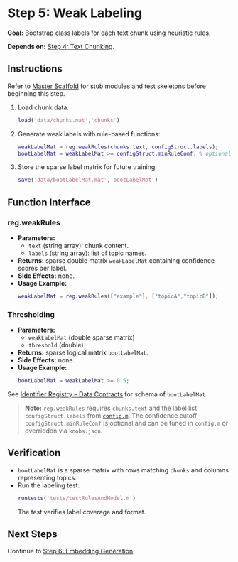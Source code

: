 # Step 5: Weak Labeling

**Goal:** Bootstrap class labels for each text chunk using heuristic rules.

**Depends on:** [Step 4: Text Chunking](step04_text_chunking.md).

## Instructions
Refer to [Master Scaffold](master_scaffold.md) for stub modules and test skeletons before beginning this step.

1. Load chunk data:
   ```matlab
   load('data/chunks.mat','chunks')
   ```
2. Generate weak labels with rule-based functions:
   ```matlab
   weakLabelMat = reg.weakRules(chunks.text, configStruct.labels);
   bootLabelMat = weakLabelMat >= configStruct.minRuleConf; % optional threshold
   ```
3. Store the sparse label matrix for future training:
   ```matlab
   save('data/bootLabelMat.mat','bootLabelMat')
   ```

## Function Interface

### reg.weakRules
- **Parameters:**
  - `text` (string array): chunk content.
  - `labels` (string array): list of topic names.
- **Returns:** sparse double matrix `weakLabelMat` containing confidence scores per label.
- **Side Effects:** none.
- **Usage Example:**
  ```matlab
  weakLabelMat = reg.weakRules(["example"], ["topicA","topicB"]);
  ```

### Thresholding
- **Parameters:**
  - `weakLabelMat` (double sparse matrix)
  - `threshold` (double)
- **Returns:** sparse logical matrix `bootLabelMat`.
- **Side Effects:** none.
- **Usage Example:**
  ```matlab
  bootLabelMat = weakLabelMat >= 0.5;
  ```

See [Identifier Registry – Data Contracts](identifier_registry.md#data-contracts) for schema of `bootLabelMat`.


> **Note:** `reg.weakRules` requires `chunks.text` and the label list `configStruct.labels`
> from [`config.m`](../config.m). The confidence cutoff `configStruct.minRuleConf` is
> optional and can be tuned in `config.m` or overridden via `knobs.json`.

## Verification
- `bootLabelMat` is a sparse matrix with rows matching `chunks` and columns representing topics.
- Run the labeling test:
  ```matlab
  runtests('tests/testRulesAndModel.m')
  ```
  The test verifies label coverage and format.

## Next Steps
Continue to [Step 6: Embedding Generation](step06_embedding_generation.md).
